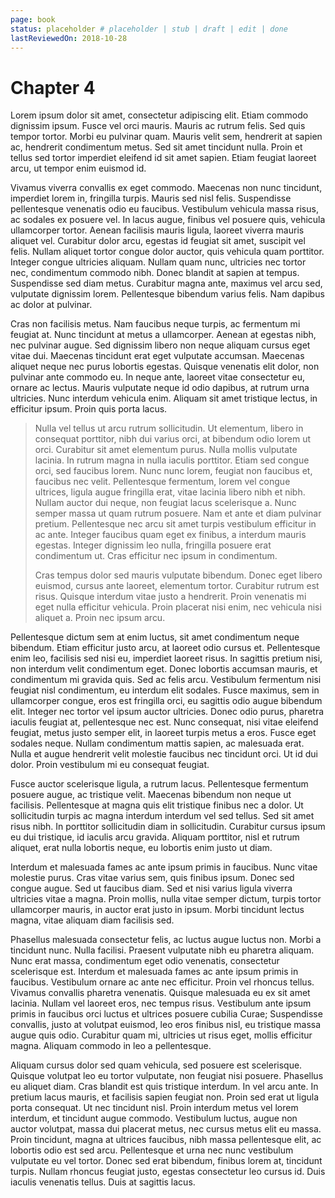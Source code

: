 ```yaml
---
page: book
status: placeholder # placeholder | stub | draft | edit | done
lastReviewedOn: 2018-10-28
---
```


# Chapter 4

Lorem ipsum dolor sit amet, consectetur adipiscing elit. Etiam commodo dignissim ipsum. Fusce vel orci mauris. Mauris ac rutrum felis. Sed quis tempor tortor. Morbi eu pulvinar quam. Mauris velit sem, hendrerit at sapien ac, hendrerit condimentum metus. Sed sit amet tincidunt nulla. Proin et tellus sed tortor imperdiet eleifend id sit amet sapien. Etiam feugiat laoreet arcu, ut tempor enim euismod id.

Vivamus viverra convallis ex eget commodo. Maecenas non nunc tincidunt, imperdiet lorem in, fringilla turpis. Mauris sed nisl felis. Suspendisse pellentesque venenatis odio eu faucibus. Vestibulum vehicula massa risus, ac sodales ex posuere vel. In lacus augue, finibus vel posuere quis, vehicula ullamcorper tortor. Aenean facilisis mauris ligula, laoreet viverra mauris aliquet vel. Curabitur dolor arcu, egestas id feugiat sit amet, suscipit vel felis. Nullam aliquet tortor congue dolor auctor, quis vehicula quam porttitor. Integer congue ultricies aliquam. Nullam quam nunc, ultricies nec tortor nec, condimentum commodo nibh. Donec blandit at sapien at tempus. Suspendisse sed diam metus. Curabitur magna ante, maximus vel arcu sed, vulputate dignissim lorem. Pellentesque bibendum varius felis. Nam dapibus ac dolor at pulvinar.

Cras non facilisis metus. Nam faucibus neque turpis, ac fermentum mi feugiat at. Nunc tincidunt at metus a ullamcorper. Aenean at egestas nibh, nec pulvinar augue. Sed dignissim libero non neque aliquam cursus eget vitae dui. Maecenas tincidunt erat eget vulputate accumsan. Maecenas aliquet neque nec purus lobortis egestas. Quisque venenatis elit dolor, non pulvinar ante commodo eu. In neque ante, laoreet vitae consectetur eu, ornare ac lectus. Mauris vulputate neque id odio dapibus, at rutrum urna ultricies. Nunc interdum vehicula enim. Aliquam sit amet tristique lectus, in efficitur ipsum. Proin quis porta lacus.

> Nulla vel tellus ut arcu rutrum sollicitudin. Ut elementum, libero in consequat porttitor, nibh dui varius orci, at bibendum odio lorem ut orci. Curabitur sit amet elementum purus. Nulla mollis vulputate lacinia. In rutrum magna in nulla iaculis porttitor. Etiam sed congue orci, sed faucibus lorem. Nunc nunc lorem, feugiat non faucibus et, faucibus nec velit. Pellentesque fermentum, lorem vel congue ultrices, ligula augue fringilla erat, vitae lacinia libero nibh et nibh. Nullam auctor dui neque, non feugiat lacus scelerisque a. Nunc semper massa ut quam rutrum posuere. Nam et ante et diam pulvinar pretium. Pellentesque nec arcu sit amet turpis vestibulum efficitur in ac ante. Integer faucibus quam eget ex finibus, a interdum mauris egestas. Integer dignissim leo nulla, fringilla posuere erat condimentum ut. Cras efficitur nec ipsum in condimentum.
> 
> Cras tempus dolor sed mauris vulputate bibendum. Donec eget libero euismod, cursus ante laoreet, elementum tortor. Curabitur rutrum est risus. Quisque interdum vitae justo a hendrerit. Proin venenatis mi eget nulla efficitur vehicula. Proin placerat nisi enim, nec vehicula nisi aliquet a. Proin nec ipsum arcu.

Pellentesque dictum sem at enim luctus, sit amet condimentum neque bibendum. Etiam efficitur justo arcu, at laoreet odio cursus et. Pellentesque enim leo, facilisis sed nisi eu, imperdiet laoreet risus. In sagittis pretium nisi, non interdum velit condimentum eget. Donec lobortis accumsan mauris, et condimentum mi gravida quis. Sed ac felis arcu. Vestibulum fermentum nisi feugiat nisl condimentum, eu interdum elit sodales. Fusce maximus, sem in ullamcorper congue, eros est fringilla orci, eu sagittis odio augue bibendum elit. Integer nec tortor vel ipsum auctor ultricies. Donec odio purus, pharetra iaculis feugiat at, pellentesque nec est. Nunc consequat, nisi vitae eleifend feugiat, metus justo semper elit, in laoreet turpis metus a eros. Fusce eget sodales neque. Nullam condimentum mattis sapien, ac malesuada erat. Nulla et augue hendrerit velit molestie faucibus nec tincidunt orci. Ut id dui dolor. Proin vestibulum mi eu consequat feugiat.

Fusce auctor scelerisque ligula, a rutrum lacus. Pellentesque fermentum posuere augue, ac tristique velit. Maecenas bibendum non neque ut facilisis. Pellentesque at magna quis elit tristique finibus nec a dolor. Ut sollicitudin turpis ac magna interdum interdum vel sed tellus. Sed sit amet risus nibh. In porttitor sollicitudin diam in sollicitudin. Curabitur cursus ipsum eu dui tristique, id iaculis arcu gravida. Aliquam porttitor, nisl et rutrum aliquet, erat nulla lobortis neque, eu lobortis enim justo ut diam.

Interdum et malesuada fames ac ante ipsum primis in faucibus. Nunc vitae molestie purus. Cras vitae varius sem, quis finibus ipsum. Donec sed congue augue. Sed ut faucibus diam. Sed et nisi varius ligula viverra ultricies vitae a magna. Proin mollis, nulla vitae semper dictum, turpis tortor ullamcorper mauris, in auctor erat justo in ipsum. Morbi tincidunt lectus magna, vitae aliquam diam facilisis sed.

Phasellus malesuada consectetur felis, ac luctus augue luctus non. Morbi a tincidunt nunc. Nulla facilisi. Praesent vulputate nibh eu pharetra aliquam. Nunc erat massa, condimentum eget odio venenatis, consectetur scelerisque est. Interdum et malesuada fames ac ante ipsum primis in faucibus. Vestibulum ornare ac ante nec efficitur. Proin vel rhoncus tellus. Vivamus convallis pharetra venenatis. Quisque malesuada eu ex sit amet lacinia. Nullam vel laoreet eros, nec tempus risus. Vestibulum ante ipsum primis in faucibus orci luctus et ultrices posuere cubilia Curae; Suspendisse convallis, justo at volutpat euismod, leo eros finibus nisl, eu tristique massa augue quis odio. Curabitur quam mi, ultricies ut risus eget, mollis efficitur magna. Aliquam commodo in leo a pellentesque.

Aliquam cursus dolor sed quam vehicula, sed posuere est scelerisque. Quisque volutpat leo eu tortor vulputate, non feugiat nisi posuere. Phasellus eu aliquet diam. Cras blandit est quis tristique interdum. In vel arcu ante. In pretium lacus mauris, et facilisis sapien feugiat non. Proin sed erat ut ligula porta consequat. Ut nec tincidunt nisl. Proin interdum metus vel lorem interdum, et tincidunt augue commodo. Vestibulum luctus, augue non auctor volutpat, massa dui placerat metus, nec cursus metus elit eu massa. Proin tincidunt, magna at ultrices faucibus, nibh massa pellentesque elit, ac lobortis odio est sed arcu. Pellentesque et urna nec nunc vestibulum vulputate eu vel tortor. Donec sed erat bibendum, finibus lorem at, tincidunt turpis. Nullam rhoncus feugiat justo, egestas consectetur leo cursus id. Duis iaculis venenatis tellus. Duis at sagittis lacus.